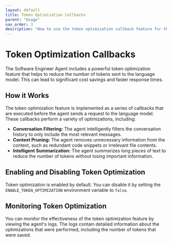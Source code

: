 ```yaml
---
layout: default
title: Token Optimization Callbacks
parent: "Usage"
nav_order: 3
description: "How to use the token optimization callback feature for the software engineer agent."
---
```


# Token Optimization Callbacks

The Software Engineer Agent includes a powerful token optimization feature that helps to reduce the number of tokens sent to the language model. This can lead to significant cost savings and faster response times.

## How it Works

The token optimization feature is implemented as a series of callbacks that are executed before the agent sends a request to the language model. These callbacks perform a variety of optimizations, including:

*   **Conversation Filtering:** The agent intelligently filters the conversation history to only include the most relevant messages.
*   **Context Pruning:** The agent removes unnecessary information from the context, such as redundant code snippets or irrelevant file contents.
*   **Intelligent Summarization:** The agent summarizes long pieces of text to reduce the number of tokens without losing important information.

## Enabling and Disabling Token Optimization

Token optimization is enabled by default. You can disable it by setting the `ENABLE_TOKEN_OPTIMIZATION` environment variable to `false`.

## Monitoring Token Optimization

You can monitor the effectiveness of the token optimization feature by viewing the agent's logs. The logs contain detailed information about the optimizations that were performed, including the number of tokens that were saved.
